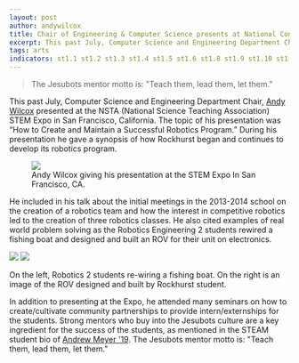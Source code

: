 ```yaml
---
layout: post
author: andywilcox
title: Chair of Engineering & Computer Science presents at National Conference
excerpt: This past July, Computer Science and Engineering Department Chair, Andy Wilcox presented at the NSTA (National Science Teaching Association) STEM Expo in San Francisco, California. The topic of his presentation was “How to Create and Maintain a Successful Robotics Program.” 
tags: arts
indicators: st1.1 st1.2 st1.3 st1.4 st1.5 st1.6 st1.8 st1.9 st1.10 st1.11 
---
```


<blockquote>The Jesubots mentor motto is: "Teach them, lead them, let them."</blockquote>

This past July, Computer Science and Engineering Department Chair, [Andy Wilcox](http://steam.rockhursths.edu/team/andywilcox/) presented at the NSTA (National Science Teaching Association) STEM Expo in San Francisco, California. The topic of his presentation was “How to Create and Maintain a Successful Robotics Program.”  During his presentation he gave a synopsis of how Rockhurst began and continues to develop its robotics program. 

<div class="flex-wrapper">
  <figure>
    <img src="{{ site.baseurl }}/img/AWNC1.png">
    <figcaption>Andy Wilcox giving his presentation at the STEM Expo In San Francisco, CA. </figcaption>
  </figure>
</div>

He included in his talk about the initial meetings in the 2013-2014 school on the creation of a robotics team and how the interest in competitive robotics led to the creation of three robotics classes.  He also cited examples of real world problem solving as the Robotics Engineering 2 students rewired a fishing boat and designed and built an ROV for their unit on electronics.

<div class="flex-wrapper">
    <img src="{{ site.baseurl }}/img/AWNC2.png">
    <img src="{{ site.baseurl }}/img/AWNC3.png">
</div>
<p class="caption">On the left, Robotics 2 students re-wiring a fishing boat. On the right is an image of the ROV designed and built by Rockhurst student.</p>

In addition to presenting at the Expo, he attended many seminars on how to create/cultivate community partnerships to provide intern/externships for the students. Strong mentors who buy into the Jesubots culture are a key ingredient for the success of the students, as mentioned in the STEAM student bio of [Andrew Meyer '19](http://steam.rockhursths.edu/2019/04/30/Jesubot-Entrepreneurship-Award.html). The Jesubots mentor motto is: "Teach them, lead them, let them."
